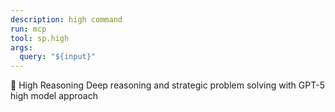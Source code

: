 ```yaml
---
description: high command
run: mcp
tool: sp.high
args:
  query: "${input}"
---
```


🧠 High Reasoning Deep reasoning and strategic problem solving with GPT-5 high
model approach
